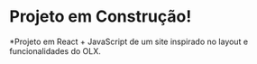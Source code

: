 # Projeto em Construção!

*Projeto em React + JavaScript de um site inspirado no layout e funcionalidades do OLX.